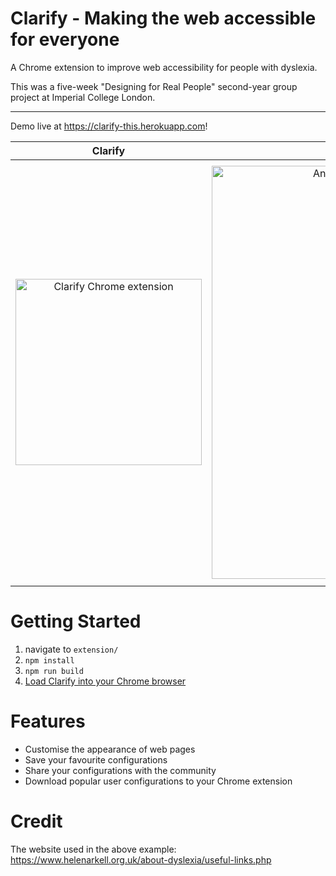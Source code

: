 # Clarify - Making the web accessible for everyone

A Chrome extension to improve web accessibility for people with dyslexia.

This was a five-week "Designing for Real People" second-year group project at Imperial College London.

---
Demo live at https://clarify-this.herokuapp.com!

Clarify | A web page before | A web page after
:-:|:-:|:-:
<img width="298" alt="Clarify Chrome extension" src="https://user-images.githubusercontent.com/30090176/177612003-a4cd2eb4-0d2a-4512-8d78-08bbeca2cbe0.png"> | <img width="661" alt="An example of a web page before using Clarify" src="https://user-images.githubusercontent.com/30090176/177612047-95c09e2f-ec17-48b1-9ec4-b6488b2ec994.png"> | <img width="675" alt="An example of a web page after using Clarify" src="https://user-images.githubusercontent.com/30090176/177612081-755a3832-cacc-479e-a488-978c31a344ce.png">

# Getting Started

1. navigate to `extension/`
2. `npm install`
3. `npm run build`
4. [Load Clarify into your Chrome browser](https://developer.chrome.com/docs/extensions/mv3/getstarted/development-basics/#load-unpacked)

# Features
- Customise the appearance of web pages
- Save your favourite configurations
- Share your configurations with the community
- Download popular user configurations to your Chrome extension

# Credit
The website used in the above example: https://www.helenarkell.org.uk/about-dyslexia/useful-links.php

